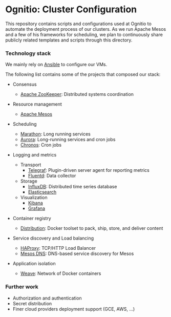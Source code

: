 # Ognitio: Cluster Configuration

This repository contains scripts and configurations used at Ognitio to
automate the deployment process of our clusters. As we run Apache Mesos
and a few of his frameworks for scheduling, we plan to continuously
share publicly related templates and scripts through this directory.

### Technology stack

We mainly rely on [Ansible](https://github.com/ansible/ansible) to
configure our VMs. 

The following list contains some of the projects that composed our
stack: 

- Consensus
    - [Apache ZooKeeper](https://zookeeper.apache.org/): Distributed systems coordination

- Resource management
    - [Apache Mesos](http://mesos.apache.org/)

- Scheduling
    - [Marathon](https://mesosphere.github.io/marathon/): Long running services
    - [Aurora](http://aurora.apache.org/): Long-running services and cron jobs
    - [Chronos](http://mesos.github.io/chronos/): Cron jobs

- Logging and metrics
    - Transport
        - [Telegraf](https://github.com/influxdb/telegraf): Plugin-driven server agent for reporting metrics
        - [Fluentd](http://www.fluentd.org/): Data collector
    - Storage
        - [InfluxDB](https://influxdb.com/): Distributed time series database
        - [Elasticsearch](https://www.elastic.co/)
    - Visualization
        - [Kibana](https://www.elastic.co/products/kibana)
        - [Grafana](http://grafana.org/)

- Container registry
    - [Distribution](https://github.com/docker/distribution): Docker toolset to pack, ship, store, and deliver content

- Service discovery and Load balancing
    - [HAProxy](http://www.haproxy.org/): TCP/HTTP Load Balancer
    - [Mesos DNS](http://mesosphere.github.io/mesos-dns/): DNS-based service discovery for Mesos

- Application isolation
    - [Weave](http://weave.works/): Network of Docker containers

### Further work

- Authorization and authentication
- Secret distribution
- Finer cloud providers deployment support (GCE, AWS, ...)
